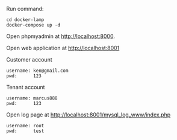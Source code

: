 
Run command:
```
cd docker-lamp
docker-compose up -d
```

Open phpmyadmin at [http://localhost:8000](http://localhost:8000).

Open web application at [http://localhost:8001](http://localhost:8001)

Customer account
```
username: ken@gmail.com
pwd:      123
```

Tenant account
```
username: marcus888
pwd:      123
```


Open log page at [http://localhost:8001/mysql_log_www/index.php](http://localhost:8001/mysql_log_www/index.php)

```
username: root
pwd:      test
```